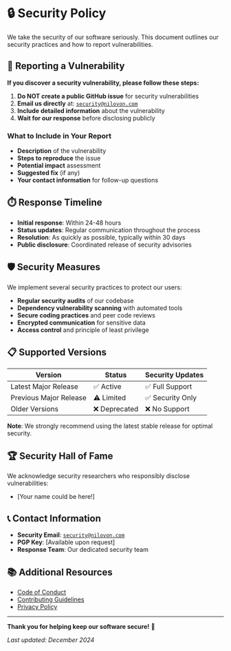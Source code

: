 # 🔒 Security Policy

We take the security of our software seriously. This document outlines our security practices and how to report vulnerabilities.

## 🚨 Reporting a Vulnerability

**If you discover a security vulnerability, please follow these steps:**

1. **Do NOT create a public GitHub issue** for security vulnerabilities
2. **Email us directly** at: [`security@nilovon.com`](mailto:security@nilovon.com)
3. **Include detailed information** about the vulnerability
4. **Wait for our response** before disclosing publicly

### What to Include in Your Report

- **Description** of the vulnerability
- **Steps to reproduce** the issue
- **Potential impact** assessment
- **Suggested fix** (if any)
- **Your contact information** for follow-up questions

## ⏱️ Response Timeline

- **Initial response**: Within 24-48 hours
- **Status updates**: Regular communication throughout the process
- **Resolution**: As quickly as possible, typically within 30 days
- **Public disclosure**: Coordinated release of security advisories

## 🛡️ Security Measures

We implement several security practices to protect our users:

- **Regular security audits** of our codebase
- **Dependency vulnerability scanning** with automated tools
- **Secure coding practices** and peer code reviews
- **Encrypted communication** for sensitive data
- **Access control** and principle of least privilege

## 📋 Supported Versions

| Version                | Status        | Security Updates |
| ---------------------- | ------------- | ---------------- |
| Latest Major Release   | ✅ Active     | ✅ Full Support  |
| Previous Major Release | ⚠️ Limited    | ✅ Security Only |
| Older Versions         | ❌ Deprecated | ❌ No Support    |

**Note**: We strongly recommend using the latest stable release for optimal security.

## 🏆 Security Hall of Fame

We acknowledge security researchers who responsibly disclose vulnerabilities:

- [Your name could be here!]

## 📞 Contact Information

- **Security Email**: [`security@nilovon.com`](mailto:security@nilovon.com)
- **PGP Key**: [Available upon request]
- **Response Team**: Our dedicated security team

## 📚 Additional Resources

- [Code of Conduct](CODE_OF_CONDUCT.md)
- [Contributing Guidelines](CONTRIBUTING.md)
- [Privacy Policy](PRIVACY.md)

---

**Thank you for helping keep our software secure!** 🎉

_Last updated: December 2024_
